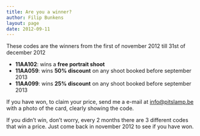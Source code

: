 ```yaml
---
title: Are you a winner?
author: Filip Bunkens
layout: page
date: 2012-09-11
---
```

These codes are the winners from the first of november 2012 till 31st of december 2012

  * **11AA102**: wins a **free portrait shoot**
  * **11AA059**: wins **50% discount** on any shoot booked before september 2013
  * **11AA099**: wins **25% discount** on any shoot booked before september 2013

If you have won, to claim your price, send me a e-mail at info@pitslamp.be with a photo of the card, clearly showing the code.

If you didn&#8217;t win, don&#8217;t worry, every 2 months there are 3 different codes that win a price. Just come back in november 2012 to see if you have won.